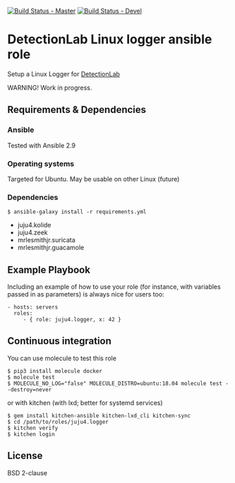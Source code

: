 [![Build Status - Master](https://travis-ci.org/juju4/ansible-logger.svg?branch=master)](https://travis-ci.org/juju4/ansible-logger)
[![Build Status - Devel](https://travis-ci.org/juju4/ansible-logger.svg?branch=devel)](https://travis-ci.org/juju4/ansible-logger/branches)
# DetectionLab Linux logger ansible role

Setup a Linux Logger for [DetectionLab](https://github.com/clong/DetectionLab)

WARNING! Work in progress.

## Requirements & Dependencies

### Ansible

Tested with Ansible 2.9

### Operating systems

Targeted for Ubuntu.
May be usable on other Linux (future)

### Dependencies

```
$ ansible-galaxy install -r requirements.yml
```

* juju4.kolide
* juju4.zeek
* mrlesmithjr.suricata
* mrlesmithjr.guacamole

## Example Playbook

Including an example of how to use your role (for instance, with variables
passed in as parameters) is always nice for users too:

    - hosts: servers
      roles:
         - { role: juju4.logger, x: 42 }

## Continuous integration

You can use molecule to test this role

```
$ pip3 install molecule docker
$ molecule test
$ MOLECULE_NO_LOG="false" MOLECULE_DISTRO=ubuntu:18.04 molecule test --destroy=never
```

or with kitchen (with lxd; better for systemd services)
```
$ gem install kitchen-ansible kitchen-lxd_cli kitchen-sync
$ cd /path/to/roles/juju4.logger
$ kitchen verify
$ kitchen login
```

## License

BSD 2-clause
